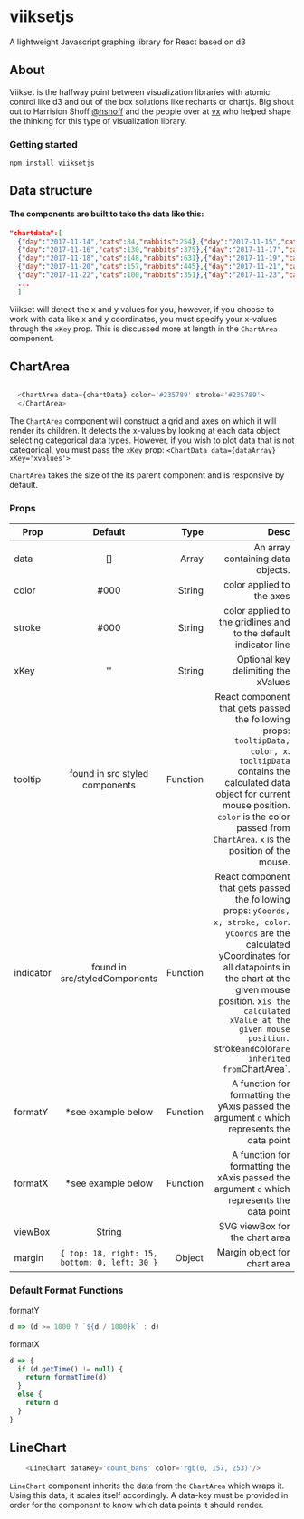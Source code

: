 # viiksetjs
A lightweight Javascript graphing library for React based on d3

## About

Viikset is the halfway point between visualization libraries with atomic control like d3 and out of the box solutions like recharts or chartjs. Big shout out to Harrision Shoff [@hshoff](https://github.com/hshoff) and the people over at [vx](https://github.com/hshoff/vx) who helped shape the thinking for this type of visualization library.


### Getting started
`npm install viiksetjs`

## Data structure
#### The components are built to take the data like this:
```json
"chartdata":[
  {"day":"2017-11-14","cats":84,"rabbits":254},{"day":"2017-11-15","cats":103,"rabbits":393},
  {"day":"2017-11-16","cats":130,"rabbits":375},{"day":"2017-11-17","cats":142,"rabbits":495},
  {"day":"2017-11-18","cats":148,"rabbits":631},{"day":"2017-11-19","cats":141,"rabbits":628},
  {"day":"2017-11-20","cats":157,"rabbits":445},{"day":"2017-11-21","cats":168,"rabbits":407},
  {"day":"2017-11-22","cats":100,"rabbits":351},{"day":"2017-11-23","cats":135,"rabbits":382},
  ...
  ]
```

Viikset will detect the x and y values for you, however, if you choose to work with data like x and y coordinates, you must specify your x-values through the `xKey` prop. This is discussed more at length in the `ChartArea` component.

## ChartArea
```js

  <ChartArea data={chartData} color='#235789' stroke='#235789'>
  </ChartArea>
```

The `ChartArea` component will construct a grid and axes on which it will render its children. It detects the x-values by looking at each data object selecting categorical data types. However, if you wish to plot data that is not categorical, you must pass the `xKey` prop:
`<ChartData data={dataArray} xKey='xvalues'>`

`ChartArea` takes the size of the its parent component and is responsive by default.

### Props
| Prop          | Default       | Type | Desc  |
| ------------- |:-------------:| -----:| ----:|
| data     | [] | Array | An array containing data objects.
| color     | #000      | String |   color applied to the axes |
| stroke | #000    | String | color applied to the gridlines and to the default indicator line |
|xKey | '' | String | Optional key delimiting the xValues|
|tooltip | found in src styled components| Function | React component that gets passed the following props: `tooltipData, color, x`. `tooltipData` contains the calculated data object for current mouse position. `color` is the color passed from `ChartArea`.  `x` is the position of the mouse.|
|indicator | found in src/styledComponents | Function | React component that gets passed the following props: `yCoords, x, stroke, color`. `yCoords` are the calculated yCoordinates for all datapoints in the chart at the given mouse position. x` is the calculated xValue at the given mouse position.  `stroke` and `color` are inherited from `ChartArea`.|
|formatY | *see example below | Function | A function for formatting the yAxis passed the argument `d` which represents the data point|
|formatX | *see example below| Function | A function for formatting the xAxis passed the argument `d` which represents the data point|
| viewBox | String | | SVG viewBox for the chart area|
| margin | `{ top: 18, right: 15, bottom: 0, left: 30 }` | Object | Margin object for chart area|

### Default Format Functions
formatY
```js
d => (d >= 1000 ? `${d / 1000}k` : d)
```
formatX
```js
d => {
  if (d.getTime() != null) {
    return formatTime(d)
  }
  else {
    return d
  }
}
```

## LineChart
```js
    <LineChart dataKey='count_bans' color='rgb(0, 157, 253)'/>
```

`LineChart` component inherits the data from the `ChartArea` which wraps it. Using this data, it scales itself accordingly. A data-key must be provided in order for the component to know which data points it should render.
